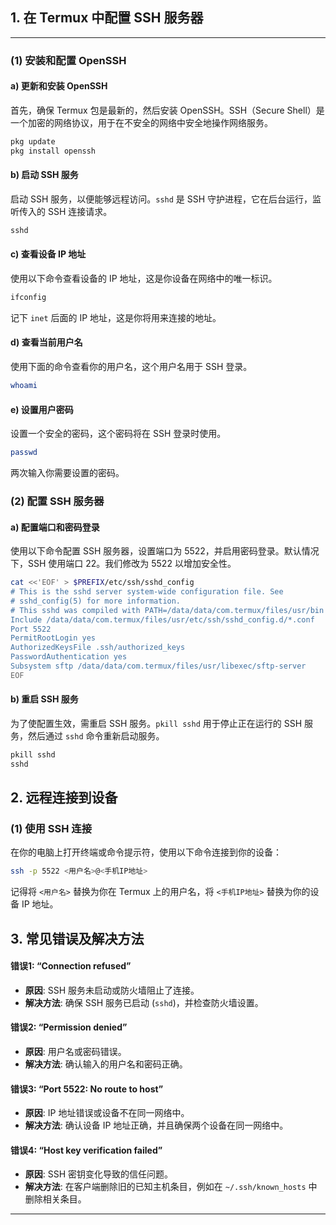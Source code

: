 
## 1. 在 Termux 中配置 SSH 服务器
---
### (1) 安装和配置 OpenSSH

#### a) 更新和安装 OpenSSH
首先，确保 Termux 包是最新的，然后安装 OpenSSH。SSH（Secure Shell）是一个加密的网络协议，用于在不安全的网络中安全地操作网络服务。

```sh
pkg update
pkg install openssh
```

#### b) 启动 SSH 服务
启动 SSH 服务，以便能够远程访问。`sshd` 是 SSH 守护进程，它在后台运行，监听传入的 SSH 连接请求。

```sh
sshd
```

#### c) 查看设备 IP 地址
使用以下命令查看设备的 IP 地址，这是你设备在网络中的唯一标识。

```sh
ifconfig
```

记下 `inet` 后面的 IP 地址，这是你将用来连接的地址。

#### d) 查看当前用户名
使用下面的命令查看你的用户名，这个用户名用于 SSH 登录。

```sh
whoami
```

#### e) 设置用户密码
设置一个安全的密码，这个密码将在 SSH 登录时使用。

```sh
passwd
```

两次输入你需要设置的密码。

### (2) 配置 SSH 服务器

#### a) 配置端口和密码登录
使用以下命令配置 SSH 服务器，设置端口为 5522，并启用密码登录。默认情况下，SSH 使用端口 22。我们修改为 5522 以增加安全性。

```sh
cat <<'EOF' > $PREFIX/etc/ssh/sshd_config
# This is the sshd server system-wide configuration file. See
# sshd_config(5) for more information.
# This sshd was compiled with PATH=/data/data/com.termux/files/usr/bin
Include /data/data/com.termux/files/usr/etc/ssh/sshd_config.d/*.conf
Port 5522
PermitRootLogin yes
AuthorizedKeysFile .ssh/authorized_keys
PasswordAuthentication yes
Subsystem sftp /data/data/com.termux/files/usr/libexec/sftp-server
EOF
```

#### b) 重启 SSH 服务
为了使配置生效，需重启 SSH 服务。`pkill sshd` 用于停止正在运行的 SSH 服务，然后通过 `sshd` 命令重新启动服务。

```sh
pkill sshd
sshd
```

## 2. 远程连接到设备

### (1) 使用 SSH 连接
在你的电脑上打开终端或命令提示符，使用以下命令连接到你的设备：

```sh
ssh -p 5522 <用户名>@<手机IP地址>
```

记得将 `<用户名>` 替换为你在 Termux 上的用户名，将 `<手机IP地址>` 替换为你的设备 IP 地址。

## 3. 常见错误及解决方法

#### 错误1: “Connection refused”
- **原因**: SSH 服务未启动或防火墙阻止了连接。
- **解决方法**: 确保 SSH 服务已启动 (`sshd`)，并检查防火墙设置。

#### 错误2: “Permission denied”
- **原因**: 用户名或密码错误。
- **解决方法**: 确认输入的用户名和密码正确。

#### 错误3: “Port 5522: No route to host”
- **原因**: IP 地址错误或设备不在同一网络中。
- **解决方法**: 确认设备 IP 地址正确，并且确保两个设备在同一网络中。

#### 错误4: “Host key verification failed”
- **原因**: SSH 密钥变化导致的信任问题。
- **解决方法**: 在客户端删除旧的已知主机条目，例如在 `~/.ssh/known_hosts` 中删除相关条目。

---

